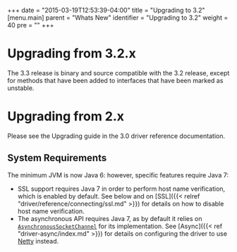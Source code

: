 +++
date = "2015-03-19T12:53:39-04:00"
title = "Upgrading to 3.2"
[menu.main]
  parent = "Whats New"
  identifier = "Upgrading to 3.2"
  weight = 40
  pre = "<i class='fa fa-wrench'></i>"
+++

# Upgrading from 3.2.x

The 3.3 release is binary and source compatible with the 3.2 release, except for methods that have been added to interfaces that have
been marked as unstable.
 
# Upgrading from 2.x

Please see the Upgrading guide in the 3.0 driver reference documentation.

## System Requirements

The minimum JVM is now Java 6: however, specific features require Java 7:

- SSL support requires Java 7 in order to perform host name verification, which is enabled by default.  See below and on
[SSL]({{< relref "driver/reference/connecting/ssl.md" >}}) for details on how to disable host name verification.
- The asynchronous API requires Java 7, as by default it relies on
[`AsynchronousSocketChannel`](http://docs.oracle.com/javase/7/docs/api/java/nio/channels/AsynchronousSocketChannel.html) for
its implementation.  See [Async]({{< ref "driver-async/index.md" >}}) for details on configuring the driver to use [Netty](http://netty.io/) instead.
